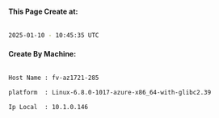 
   
#### This Page Create at:

```bash

2025-01-10 - 10:45:35 UTC

```

#### Create By Machine:

```bash

Host Name : fv-az1721-285

platform  : Linux-6.8.0-1017-azure-x86_64-with-glibc2.39

Ip Local  : 10.1.0.146

```

